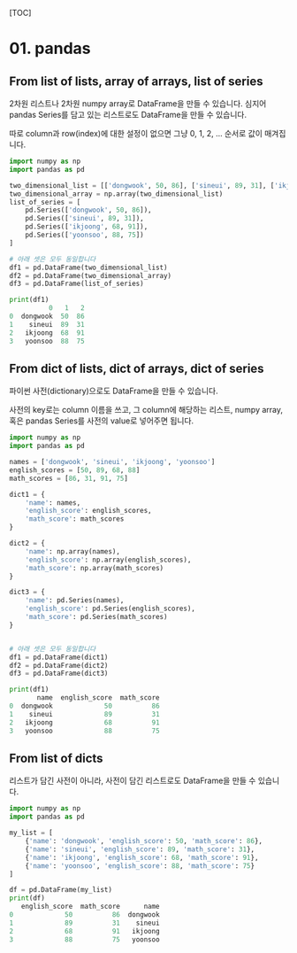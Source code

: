 [TOC]

# 01. pandas

## From list of lists, array of arrays, list of series

2차원 리스트나 2차원 numpy array로 DataFrame을 만들 수 있습니다. 심지어 pandas Series를 담고 있는 리스트로도 DataFrame을 만들 수 있습니다.

따로 column과 row(index)에 대한 설정이 없으면 그냥 0, 1, 2, ... 순서로 값이 매겨집니다.

```python
import numpy as np
import pandas as pd

two_dimensional_list = [['dongwook', 50, 86], ['sineui', 89, 31], ['ikjoong', 68, 91], ['yoonsoo', 88, 75]]
two_dimensional_array = np.array(two_dimensional_list)
list_of_series = [
    pd.Series(['dongwook', 50, 86]), 
    pd.Series(['sineui', 89, 31]), 
    pd.Series(['ikjoong', 68, 91]), 
    pd.Series(['yoonsoo', 88, 75])
]

# 아래 셋은 모두 동일합니다
df1 = pd.DataFrame(two_dimensional_list)
df2 = pd.DataFrame(two_dimensional_array)
df3 = pd.DataFrame(list_of_series)

print(df1)
          0   1   2
0  dongwook  50  86
1    sineui  89  31
2   ikjoong  68  91
3   yoonsoo  88  75
```

## From dict of lists, dict of arrays, dict of series

파이썬 사전(dictionary)으로도 DataFrame을 만들 수 있습니다.

사전의 key로는 column 이름을 쓰고, 그 column에 해당하는 리스트, numpy array, 혹은 pandas Series를 사전의 value로 넣어주면 됩니다.

```python
import numpy as np
import pandas as pd

names = ['dongwook', 'sineui', 'ikjoong', 'yoonsoo']
english_scores = [50, 89, 68, 88]
math_scores = [86, 31, 91, 75]

dict1 = {
    'name': names, 
    'english_score': english_scores, 
    'math_score': math_scores
}

dict2 = {
    'name': np.array(names), 
    'english_score': np.array(english_scores), 
    'math_score': np.array(math_scores)
}

dict3 = {
    'name': pd.Series(names), 
    'english_score': pd.Series(english_scores), 
    'math_score': pd.Series(math_scores)
}


# 아래 셋은 모두 동일합니다
df1 = pd.DataFrame(dict1)
df2 = pd.DataFrame(dict2)
df3 = pd.DataFrame(dict3)

print(df1)
       name  english_score  math_score
0  dongwook             50          86
1    sineui             89          31
2   ikjoong             68          91
3   yoonsoo             88          75
```

## From list of dicts

리스트가 담긴 사전이 아니라, 사전이 담긴 리스트로도 DataFrame을 만들 수 있습니다.

```python
import numpy as np
import pandas as pd

my_list = [
    {'name': 'dongwook', 'english_score': 50, 'math_score': 86},
    {'name': 'sineui', 'english_score': 89, 'math_score': 31},
    {'name': 'ikjoong', 'english_score': 68, 'math_score': 91},
    {'name': 'yoonsoo', 'english_score': 88, 'math_score': 75}
]

df = pd.DataFrame(my_list)
print(df)
   english_score  math_score      name
0             50          86  dongwook
1             89          31    sineui
2             68          91   ikjoong
3             88          75   yoonsoo
```